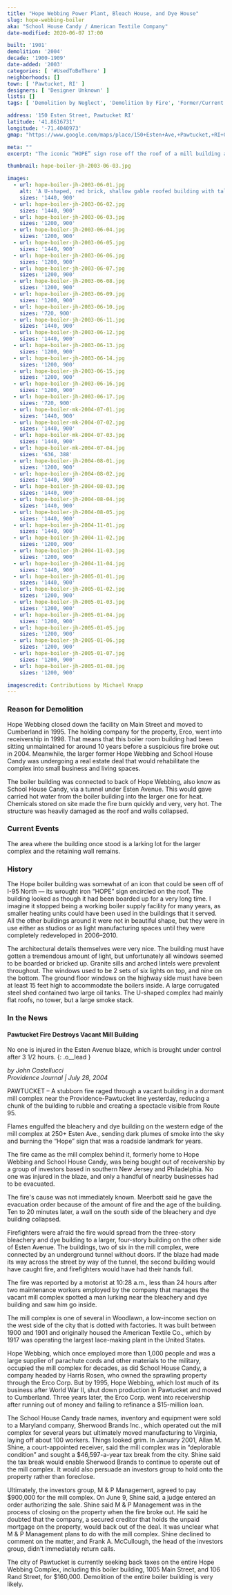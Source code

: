 ```yaml
---
title: "Hope Webbing Power Plant, Bleach House, and Dye House"
slug: hope-webbing-boiler
aka: "School House Candy / American Textile Company"
date-modified: 2020-06-07 17:00

built: '1901'
demolition: '2004'
decade: '1900-1909'
date-added: '2003'
categories: [ '#UsedToBeThere' ]
neighborhoods: []
town: [ 'Pawtucket, RI' ]
designers: [ 'Designer Unknown' ]
lists: []
tags: [ 'Demolition by Neglect', 'Demolition by Fire', 'Former/Current Power Plant', 'Still an Empty Lot' ]

address: '150 Esten Street, Pawtucket RI'
latitude: '41.8616731'
longitude: '-71.4040973'
gmap: "https://www.google.com/maps/place/150+Esten+Ave,+Pawtucket,+RI+02860/@41.8616731,-71.4040973,17z/data=!3m1!4b1!4m5!3m4!1s0x89e444be9854f45d:0x4c0f5656784a16b0!8m2!3d41.8616731!4d-71.4019086"

meta: ""
excerpt: "The iconic “HOPE” sign rose off the roof of a mill building as you drove north on 95 until a fire devastated it in 2004."

thumbnail: hope-boiler-jh-2003-06-03.jpg

images:
  - url: hope-boiler-jh-2003-06-01.jpg
    alt: 'A U-shaped, red brick, shallow gable roofed building with tall, slender smokestack on one corner. On the three story section of the building, the hill that it is built into makes a main entrance from road surface at the third floor level. A second story wing protrudes perpendiculary from one end. Windows are all segmental arch with granite sills.'
    sizes: '1440, 900'
  - url: hope-boiler-jh-2003-06-02.jpg
    sizes: '1440, 900'
  - url: hope-boiler-jh-2003-06-03.jpg
    sizes: '1200, 900'
  - url: hope-boiler-jh-2003-06-04.jpg
    sizes: '1200, 900'
  - url: hope-boiler-jh-2003-06-05.jpg
    sizes: '1440, 900'
  - url: hope-boiler-jh-2003-06-06.jpg
    sizes: '1200, 900'
  - url: hope-boiler-jh-2003-06-07.jpg
    sizes: '1200, 900'
  - url: hope-boiler-jh-2003-06-08.jpg
    sizes: '1200, 900'
  - url: hope-boiler-jh-2003-06-09.jpg
    sizes: '1200, 900'
  - url: hope-boiler-jh-2003-06-10.jpg
    sizes: '720, 900'
  - url: hope-boiler-jh-2003-06-11.jpg
    sizes: '1440, 900'
  - url: hope-boiler-jh-2003-06-12.jpg
    sizes: '1440, 900'
  - url: hope-boiler-jh-2003-06-13.jpg
    sizes: '1200, 900'
  - url: hope-boiler-jh-2003-06-14.jpg
    sizes: '1200, 900'
  - url: hope-boiler-jh-2003-06-15.jpg
    sizes: '1200, 900'
  - url: hope-boiler-jh-2003-06-16.jpg
    sizes: '1200, 900'
  - url: hope-boiler-jh-2003-06-17.jpg
    sizes: '720, 900'
  - url: hope-boiler-mk-2004-07-01.jpg
    sizes: '1440, 900'
  - url: hope-boiler-mk-2004-07-02.jpg
    sizes: '1440, 900'
  - url: hope-boiler-mk-2004-07-03.jpg
    sizes: '1440, 900'
  - url: hope-boiler-mk-2004-07-04.jpg
    sizes: '636, 388'
  - url: hope-boiler-jh-2004-08-01.jpg
    sizes: '1200, 900'
  - url: hope-boiler-jh-2004-08-02.jpg
    sizes: '1440, 900'
  - url: hope-boiler-jh-2004-08-03.jpg
    sizes: '1440, 900'
  - url: hope-boiler-jh-2004-08-04.jpg
    sizes: '1440, 900'
  - url: hope-boiler-jh-2004-08-05.jpg
    sizes: '1440, 900'
  - url: hope-boiler-jh-2004-11-01.jpg
    sizes: '1440, 900'
  - url: hope-boiler-jh-2004-11-02.jpg
    sizes: '1200, 900'
  - url: hope-boiler-jh-2004-11-03.jpg
    sizes: '1200, 900'
  - url: hope-boiler-jh-2004-11-04.jpg
    sizes: '1440, 900'
  - url: hope-boiler-jh-2005-01-01.jpg
    sizes: '1440, 900'
  - url: hope-boiler-jh-2005-01-02.jpg
    sizes: '1200, 900'
  - url: hope-boiler-jh-2005-01-03.jpg
    sizes: '1200, 900'
  - url: hope-boiler-jh-2005-01-04.jpg
    sizes: '1200, 900'
  - url: hope-boiler-jh-2005-01-05.jpg
    sizes: '1200, 900'
  - url: hope-boiler-jh-2005-01-06.jpg
    sizes: '1200, 900'
  - url: hope-boiler-jh-2005-01-07.jpg
    sizes: '1200, 900'
  - url: hope-boiler-jh-2005-01-08.jpg
    sizes: '1200, 900'

imagescredit: Contributions by Michael Knapp
---
```


### Reason for Demolition

Hope Webbing closed down the facility on Main Street and moved to Cumberland in 1995. The holding company for the property, Erco, went into receivership in 1998. That means that this boiler room building had been sitting unmaintained for around 10 years before a suspicious fire broke out in 2004. Meanwhile, the larger former Hope Webbing and School House Candy was undergoing a real estate deal that would rehabilitate the complex into small business and living spaces. 

The boiler building was connected to back of Hope Webbing, also know as School House Candy, via a tunnel under Esten Avenue. This would gave carried hot water from the boiler building into the larger one for heat. Chemicals stored on site made the fire burn quickly and very, very hot. The structure was heavily damaged as the roof and walls collapsed. 


### Current Events

The area where the building once stood is a larking lot for the larger complex and the retaining wall remains. 


### History

The Hope boiler building was somewhat of an icon that could be seen off of I-95 North — its wrought iron “HOPE” sign encircled on the roof. The building looked as though it had been boarded up for a very long time. I imagine it stopped being a working boiler supply facility for many years, as smaller heating units could have been used in the buildings that it served. All the other buildings around it were not in beautiful shape, but they were in use either as studios or as light manufacturing spaces until they were completely redeveloped in 2006–2010.

The architectural details themselves were very nice. The building must have gotten a tremendous amount of light, but unfortunately all windows seemed to be boarded or bricked up. Granite sills and arched lintels were prevalent throughout. The windows used to be 2 sets of six lights on top, and nine on the bottom. The ground floor windows on the highway side must have been at least 15 feet high to accommodate the boilers inside. A large corrugated steel shed contained two large oil tanks. The U-shaped complex had mainly flat roofs, no tower, but a large smoke stack. 


### In the News

#### Pawtucket Fire Destroys Vacant Mill Building

No one is injured in the Esten Avenue blaze, which is brought under control after 3 1/2 hours.
{: .o__lead }

_by John Castellucci_  
_Providence Journal | July 28, 2004_

PAWTUCKET – A stubborn fire raged through a vacant building in a dormant mill complex near the Providence-Pawtucket line yesterday, reducing a chunk of the building to rubble and creating a spectacle visible from Route 95.

Flames engulfed the bleachery and dye building on the western edge of the mill complex at 250+ Esten Ave., sending dark plumes of smoke into the sky and burning the “Hope” sign that was a roadside landmark for years.

The fire came as the mill complex behind it, formerly home to Hope Webbing and School House Candy, was being bought out of receivership by a group of investors based in southern New Jersey and Philadelphia. No one was injured in the blaze, and only a handful of nearby businesses had to be evacuated.

The fire's cause was not immediately known. Meerbott said he gave the evacuation order because of the amount of fire and the age of the building. Ten to 20 minutes later, a wall on the south side of the bleachery and dye building collapsed.

Firefighters were afraid the fire would spread from the three-story bleachery and dye building to a larger, four-story building on the other side of Esten Avenue. The buildings, two of six in the mill complex, were connected by an underground tunnel without doors. If the blaze had made its way across the street by way of the tunnel, the second building would have caught fire, and firefighters would have had their hands full.

The fire was reported by a motorist at 10:28 a.m., less than 24 hours after two maintenance workers employed by the company that manages the vacant mill complex spotted a man lurking near the bleachery and dye building and saw him go inside.

The mill complex is one of several in Woodlawn, a low-income section on the west side of the city that is dotted with factories. It was built between 1900 and 1901 and originally housed the American Textile Co., which by 1917 was operating the largest lace-making plant in the United States.

Hope Webbing, which once employed more than 1,000 people and was a large supplier of parachute cords and other materials to the military, occupied the mill complex for decades, as did School House Candy, a company headed by Harris Rosen, who owned the sprawling property through the Erco Corp. But by 1995, Hope Webbing, which lost much of its business after World War II, shut down production in Pawtucket and moved to Cumberland. Three years later, the Erco Corp. went into receivership after running out of money and failing to refinance a $15-million loan.

The School House Candy trade names, inventory and equipment were sold to a Maryland company, Sherwood Brands Inc., which operated out the mill complex for several years but ultimately moved manufacturing to Virginia, laying off about 100 workers. Things looked grim. In January 2001, Allan M. Shine, a court-appointed receiver, said the mill complex was in “deplorable condition” and sought a $46,597-a-year tax break from the city. Shine said the tax break would enable Sherwood Brands to continue to operate out of the mill complex. It would also persuade an investors group to hold onto the property rather than foreclose.

Ultimately, the investors group, M & P Management, agreed to pay $900,000 for the mill complex. On June 9, Shine said, a judge entered an order authorizing the sale. Shine said M & P Management was in the process of closing on the property when the fire broke out. He said he doubted that the company, a secured creditor that holds the unpaid mortgage on the property, would back out of the deal. It was unclear what M & P Management plans to do with the mill complex. Shine declined to comment on the matter, and Frank A. McCullough, the head of the investors group, didn't immediately return calls.

The city of Pawtucket is currently seeking back taxes on the entire Hope Webbing Complex, including this boiler building, 1005 Main Street, and 106 Rand Street, for $160,000. Demolition of the entire boiler building is very likely.
